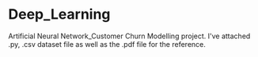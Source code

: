 # Deep_Learning
Artificial Neural Network_Customer Churn Modelling project.
I've attached .py, .csv dataset file as well as the .pdf file for the reference.  
